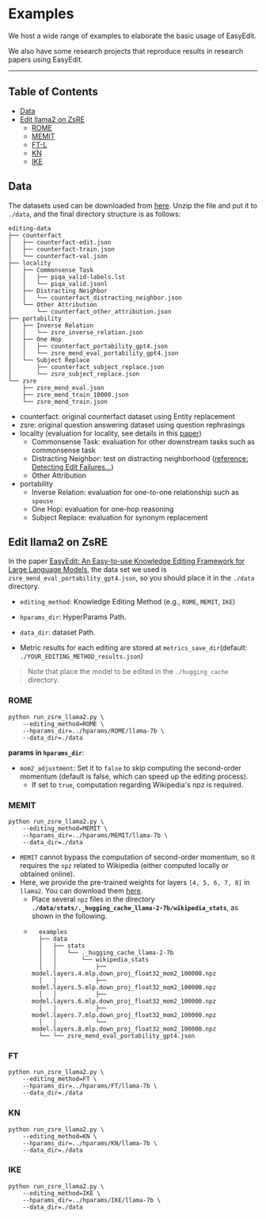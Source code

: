 # Examples

We host a wide range of examples to elaborate the basic usage of EasyEdit. 

We also have some research projects that reproduce results in research papers using EasyEdit. 


---

## Table of Contents

- [Data](#data)
- [Edit llama2 on ZsRE](#edit-llama2-on-zsre)
  - [ROME](#rome)
  - [MEMIT](#memit)
  - [FT-L](#ft)
  - [KN](#kn)
  - [IKE](#ike)

## Data

The datasets used can be downloaded from [here](https://drive.google.com/file/d/1IVcf5ikpfKuuuYeedUGomH01i1zaWuI6). Unzip the file and put it to `./data`, and the final directory structure is as follows:

```text
editing-data
├── counterfact
│   ├── counterfact-edit.json
│   ├── counterfact-train.json
│   └── counterfact-val.json
├── locality
│   ├── Commonsense Task
│   │   ├── piqa_valid-labels.lst
│   │   └── piqa_valid.jsonl
│   ├── Distracting Neighbor
│   │   └── counterfact_distracting_neighbor.json
│   └── Other Attribution
│       └── counterfact_other_attribution.json
├── portability
│   ├── Inverse Relation
│   │   └── zsre_inverse_relation.json
│   ├── One Hop
│   │   ├── counterfact_portability_gpt4.json
│   │   └── zsre_mend_eval_portability_gpt4.json
│   └── Subject Replace
│       ├── counterfact_subject_replace.json
│       └── zsre_subject_replace.json
└── zsre
    ├── zsre_mend_eval.json
    ├── zsre_mend_train_10000.json
    └── zsre_mend_train.json
```

- counterfact: original counterfact dataset using Entity replacement
- zsre: original question answering dataset using question rephrasings
- locality (evaluation for locality, see details in this [paper](https://arxiv.org/abs/2305.13172))
    - Commonsense Task: evaluation for other downstream tasks such as commonsense task
    - Distracting Neighbor: test on distracting neighborhood ([reference: Detecting Edit Failures...](https://arxiv.org/abs/2305.17553))
    - Other Attribution
- portability
    - Inverse Relation: evaluation for one-to-one relationship such as `spouse`
    - One Hop: evaluation for one-hop reasoning
    - Subject Replace: evaluation for synonym replacement


## Edit llama2 on ZsRE

In the paper [EasyEdit: An Easy-to-use Knowledge Editing Framework for Large Language Models](https://arxiv.org/abs/2308.07269), the data set we used is `zsre_mend_eval_portability_gpt4.json`, so you should place it in the `./data` directory.

- `editing_method`: Knowledge Editing Method (e.g., `ROME`, `MEMIT`, `IKE`)
- `hparams_dir`: HyperParams Path.
- `data_dir`: dataset Path.

- Metric results for each editing are stored at `metrics_save_dir`(default: `./YOUR_EDITING_METHOD_results.json`)

> Note that place the model to be edited in the `./hugging_cache` directory.



### ROME
```shell
python run_zsre_llama2.py \
    --editing_method=ROME \
    --hparams_dir=../hparams/ROME/llama-7b \
    --data_dir=./data
```

**params in `hparams_dir`**:

- `mom2_adjustment`: Set it to `false` to skip computing the second-order momentum (default is false, which can speed up the editing process). 
    - If set to `true`, computation regarding Wikipedia's npz is required.


### MEMIT

```shell
python run_zsre_llama2.py \
    --editing_method=MEMIT \
    --hparams_dir=../hparams/MEMIT/llama-7b \
    --data_dir=./data
```

- `MEMIT` cannot bypass the computation of second-order momentum, so it requires the `npz` related to Wikipedia (either computed locally or obtained online).
- Here, we provide the pre-trained weights for layers `[4, 5, 6, 7, 8]` in `llama2`. You can download them [here](https://drive.google.com/drive/folders/1IGt7NNV-OxXqIljjr02_k0dDY50Z5N_E?usp=sharing).
    - Place several `npz` files in the directory **`./data/stats/._hugging_cache_llama-2-7b/wikipedia_stats`**, as shown in the following.
    - ```text
        examples
        ├── data
        │   ├── stats
        │   │   └── ._hugging_cache_llama-2-7b
        │   │       └── wikipedia_stats
        │   │           ├── model.layers.4.mlp.down_proj_float32_mom2_100000.npz
        │   │           ├── model.layers.5.mlp.down_proj_float32_mom2_100000.npz
        │   │           ├── model.layers.6.mlp.down_proj_float32_mom2_100000.npz
        │   │           ├── model.layers.7.mlp.down_proj_float32_mom2_100000.npz
        │   │           └── model.layers.8.mlp.down_proj_float32_mom2_100000.npz
        └── └── zsre_mend_eval_portability_gpt4.json
        ```

### FT

```shell
python run_zsre_llama2.py \
    --editing_method=FT \
    --hparams_dir=../hparams/FT/llama-7b \
    --data_dir=./data
```

### KN

```shell
python run_zsre_llama2.py \
    --editing_method=KN \
    --hparams_dir=../hparams/KN/llama-7b \
    --data_dir=./data
```

### IKE

```shell
python run_zsre_llama2.py \
    --editing_method=IKE \
    --hparams_dir=../hparams/IKE/llama-7b \
    --data_dir=./data
```
